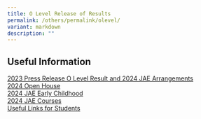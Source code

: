 ```yaml
---
title: O Level Release of Results
permalink: /others/permalink/olevel/
variant: markdown
description: ""
---
```

<h2>Useful Information</h2><p><a href="/files/Useful Links/UL Students/2023 press release o level results and 2024 jae arrangements.pdf" rel="noopener noreferrer nofollow" target="_blank">2023 Press Release O Level Result and 2024 JAE Arrangements</a><br><a href="/files/Useful Links/UL Students/2024 open house.pdf" rel="noopener noreferrer nofollow" target="_blank">2024 Open House</a><br><a href="/files/Useful Links/UL Students/2024 jae early childhood.pdf" rel="noopener noreferrer nofollow" target="_blank">2024 JAE Early Childhood</a><br><a href="/files/Useful Links/UL Students/2024 jae courses.pdf" rel="noopener noreferrer nofollow" target="_blank">2024 JAE Courses</a><br><a href="/files/Useful Links/UL Students/Useful_links_for_Students.pdf" rel="noopener noreferrer nofollow" target="_blank">Useful Links for Students</a></p>